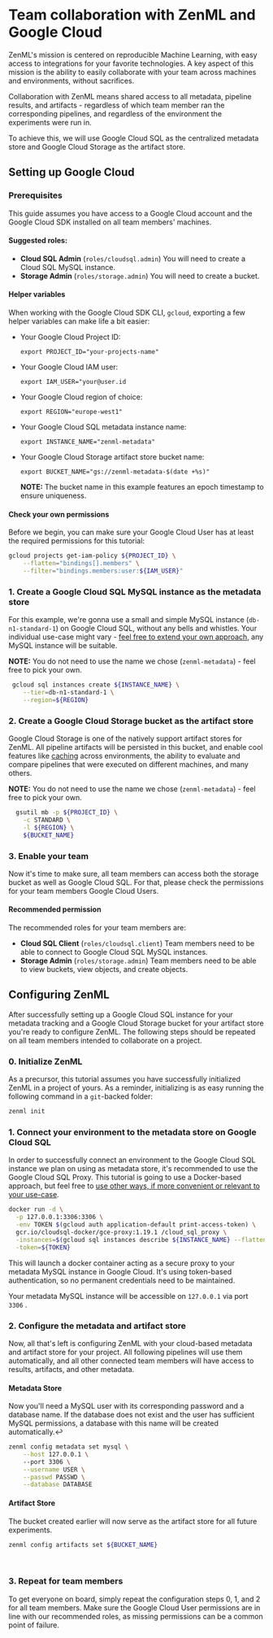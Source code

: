 # Team collaboration with ZenML and Google Cloud

ZenML's mission is centered on reproducible Machine Learning, with easy access to integrations for your favorite technologies. A key aspect of this mission is the ability to easily collaborate with your team across machines and environments, without sacrifices.

Collaboration with ZenML means shared access to all metadata, pipeline results, and artifacts - regardless of which team member ran the corresponding pipelines, and regardless of the environment the experiments were run in.

To achieve this, we will use Google Cloud SQL as the centralized metadata store and Google Cloud Storage as the artifact store.

## Setting up Google Cloud

### Prerequisites

This guide assumes you have access to a Google Cloud account and the Google Cloud SDK installed on all team members' machines.

#### **Suggested roles:**

* **Cloud SQL Admin** \(`roles/cloudsql.admin`\) You will need to create a Cloud SQL MySQL instance.
* **Storage Admin** \(`roles/storage.admin`\) You will need to create a bucket.

#### **Helper variables**

When working with the Google Cloud SDK CLI, `gcloud`, exporting a few helper variables can make life a bit easier:

* Your Google Cloud Project ID:

  `export PROJECT_ID="your-projects-name"`

* Your Google Cloud IAM user:

  `export IAM_USER="your@user.id`

* Your Google Cloud region of choice:

  `export REGION="europe-west1"`

* Your Google Cloud SQL metadata instance name:

  `export INSTANCE_NAME="zenml-metadata"`

* Your Google Cloud Storage artifact store bucket name:

  `export BUCKET_NAME="gs://zenml-metadata-$(date +%s)"` 

  **NOTE:** The bucket name in this example features an epoch timestamp to ensure uniqueness.

#### **Check your own permissions**

Before we begin, you can make sure your Google Cloud User has at least the required permissions for this tutorial:

```bash
gcloud projects get-iam-policy ${PROJECT_ID} \
    --flatten="bindings[].members" \
    --filter="bindings.members:user:${IAM_USER}"
```

### 1. Create a Google Cloud SQL MySQL instance as the metadata store

For this example, we're gonna use a small and simple MySQL instance \(`db-n1-standard-1`\) on Google Cloud SQL, without any bells and whistles. Your individual use-case might vary - [feel free to extend your own approach](https://cloud.google.com/sql/docs/mysql/create-instance#gcloud), any MySQL instance will be suitable.‌

**NOTE:** You do not need to use the name we chose \(`zenml-metadata`\) - feel free to pick your own.

```bash
 gcloud sql instances create ${INSTANCE_NAME} \
    --tier=db-n1-standard-1 \
    --region=${REGION}
```

### 2. Create a Google Cloud Storage bucket as the artifact store

Google Cloud Storage is one of the natively support artifact stores for ZenML. All pipeline artifacts will be persisted in this bucket, and enable cool features like [caching](https://github.com/maiot-io/zenml/tree/fc868ee5e5589ef0c09e30be9c2eab4897bfb140/docs/book/benefits/reusing-artifacts.md) across environments, the ability to evaluate and compare pipelines that were executed on different machines, and many others.

**NOTE:** You do not need to use the name we chose \(`zenml-metadata`\) - feel free to pick your own.

```bash
  gsutil mb -p ${PROJECT_ID} \
    -c STANDARD \
    -l ${REGION} \
    ${BUCKET_NAME}
```

### 3. Enable your team

Now it's time to make sure, all team members can access both the storage bucket as well as Google Cloud SQL. For that, please check the permissions for your team members Google Cloud Users.

#### **Recommended permission**

The recommended roles for your team members are:

* **Cloud SQL Client** \(`roles/cloudsql.client`\) Team members need to be able to connect to Google Cloud SQL MySQL instances.
* **Storage Admin** \(`roles/storage.admin`\) Team members need to be able to view buckets, view objects, and create objects.

## Configuring ZenML

After successfully setting up a Google Cloud SQL instance for your metadata tracking and a Google Cloud Storage bucket for your artifact store you're ready to configure ZenML. The following steps should be repeated on all team members intended to collaborate on a project.

### 0. Initialize ZenML

As a precursor, this tutorial assumes you have successfully initialized ZenML in a project of yours. As a reminder, initializing is as easy running the following command in a `git`-backed folder:

```bash
zenml init
```

### 1. Connect your environment to the metadata store on Google Cloud SQL

In order to successfully connect an environment to the Google Cloud SQL instance we plan on using as metadata store, it's recommended to use the Google Cloud SQL Proxy. This tutorial is going to use a Docker-based approach, but feel free to [use other ways, if more convenient or relevant to your use-case](https://cloud.google.com/sql/docs/mysql/connect-overview).

```bash
docker run -d \
  -p 127.0.0.1:3306:3306 \
  -env TOKEN $(gcloud auth application-default print-access-token) \
  gcr.io/cloudsql-docker/gce-proxy:1.19.1 /cloud_sql_proxy \
  -instances=$(gcloud sql instances describe ${INSTANCE_NAME} --flatten="connectionName" | grep -v '^-')=tcp:0.0.0.0:3306 \
  -token=${TOKEN}
```

This will launch a docker container acting as a secure proxy to your metadata MySQL instance in Google Cloud. It's using token-based authentication, so no permanent credentials need to be maintained.

Your metadata MySQL instance will be accessible on `127.0.0.1` via port `3306` .

### 2. Configure the metadata and artifact store

Now, all that's left is configuring ZenML with your cloud-based metadata and artifact store for your project. All following pipelines will use them automatically, and all other connected team members will have access to results, artifacts, and other metadata.

#### **Metadata Store**

Now you'll need a MySQL user with its corresponding password and a database name. If the database does not exist and the user has sufficient MySQL permissions, a database with this name will be created automatically.↩

```bash
zenml config metadata set mysql \
    --host 127.0.0.1 \ 
    --port 3306 \
    --username USER \
    --passwd PASSWD \
    --database DATABASE
```

#### **Artifact Store**

The bucket created earlier will now serve as the artifact store for all future experiments.

```bash
zenml config artifacts set ${BUCKET_NAME}
```

‌

### 3. Repeat for team members

To get everyone on board, simply repeat the configuration steps 0, 1, and 2 for all team members. Make sure the Google Cloud User permissions are in line with our recommended roles, as missing permissions can be a common point of failure.

